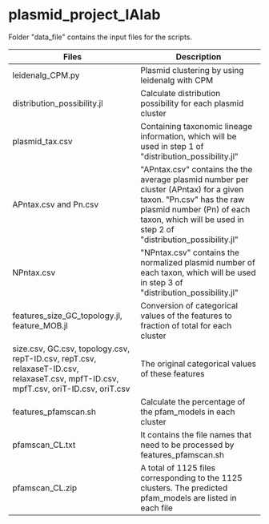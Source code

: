 # plasmid_project_IAlab

Folder "data_file" contains the input files for the scripts.

| Files | Description |
| --- | --- |
| leidenalg_CPM.py | Plasmid clustering by using leidenalg with CPM |
| distribution_possibility.jl | Calculate distribution possibility for each plasmid cluster|
| plasmid_tax.csv | Containing taxonomic lineage information, which will be used in step 1 of "distribution_possibility.jl" |
| APntax.csv and Pn.csv | "APntax.csv" contains the the average plasmid number per cluster (APntax) for a given taxon. "Pn.csv" has the raw plasmid number (Pn) of each taxon, which will be used in step 2 of "distribution_possibility.jl" |
| NPntax.csv | "NPntax.csv" contains the normalized plasmid number of each taxon, which will be used in step 3 of "distribution_possibility.jl" |
| features_size_GC_topology.jl, feature_MOB.jl | Conversion of categorical values of the features to fraction of total for each cluster |
| size.csv, GC.csv, topology.csv, repT-ID.csv, repT.csv, relaxaseT-ID.csv, relaxaseT.csv, mpfT-ID.csv, mpfT.csv, oriT-ID.csv, oriT.csv | The original categorical values of these features |
| features_pfamscan.sh | Calculate the percentage of the pfam_models in each cluster |
| pfamscan_CL.txt | It contains the file names that need to be processed by features_pfamscan.sh |
| pfamscan_CL.zip | A total of 1125 files corresponding to the 1125 clusters. The predicted pfam_models are listed in each file | 
